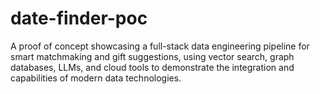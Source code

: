 # date-finder-poc
A proof of concept showcasing a full-stack data engineering pipeline for smart matchmaking and gift suggestions, using vector search, graph databases, LLMs, and cloud tools to demonstrate the integration and capabilities of modern data technologies.
